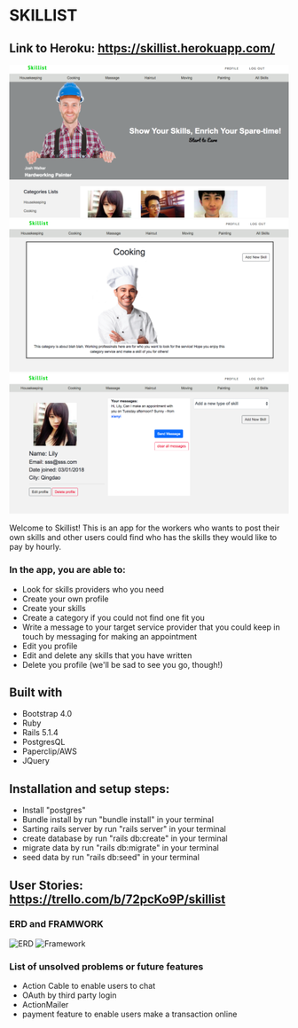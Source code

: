 # SKILLIST

## Link to Heroku: https://skillist.herokuapp.com/

![Homepage](./app/assets/images/homepage.png)
![category_showpage](./app/assets/images/category_showpage.png)
![user_profilepage](./app/assets/images/user_profilepage.png)

Welcome to Skillist! This is an app for the workers who wants to post their own skills and other users could find who has the skills they would like to pay by hourly.

### In the app, you are able to:
- Look for skills providers who you need
- Create your own profile 
- Create your skills
- Create a category if you could not find one fit you
- Write a message to your target service provider that you could keep in touch by messaging for making an appointment
- Edit you profile
- Edit and delete any skills that you have written
- Delete you profile (we'll be sad to see you go, though!)


## Built with
- Bootstrap 4.0
- Ruby 
- Rails 5.1.4
- PostgresQL 
- Paperclip/AWS
- JQuery


## Installation and setup steps:
- Install "postgres"
- Bundle install by run "bundle install" in your terminal
- Sarting rails server by run "rails server" in your terminal
- create database by run "rails db:create" in your terminal
- migrate data by run "rails db:migrate" in your terminal
- seed data by run "rails db:seed" in your terminal

## User Stories: https://trello.com/b/72pcKo9P/skillist


### ERD and FRAMWORK

![ERD](./app/assets/images/ERD.jpg)
![Framework](./app/assets/images/Framework.jpg)

### List of unsolved problems or future features
- Action Cable to enable users to chat
- OAuth by third party login
- ActionMailer
- payment feature to enable users make a transaction online